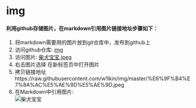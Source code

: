 # img
#### 利用github存储图片，在markdown引用图片链接地址步骤如下：     
1. 将markdown需要用的图片放到git仓库中，发布到github上
2. 访问github仓库: [img](https://github.com/w1lkin/img)   
3. 访问图片: [柴犬宝宝.jpeg](https://github.com/w1lkin/img/blob/master/%E6%9F%B4%E7%8A%AC%E5%AE%9D%E5%AE%9D.jpeg)
4. 右击图片选择 在新标签页中打开图片
5. 拷贝链接地址https://raw.githubusercontent.com/w1lkin/img/master/%E6%9F%B4%E7%8A%AC%E5%AE%9D%E5%AE%9D.jpeg   
6. 在Markdown中引用图片:  
![柴犬宝宝](https://raw.githubusercontent.com/w1lkin/img/master/%E6%9F%B4%E7%8A%AC%E5%AE%9D%E5%AE%9D.jpeg)
